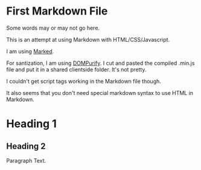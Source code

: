 # First Markdown File

Some words may or may not go here.

This is an attempt at using Markdown with HTML/CSS/Javascript.

I am using [Marked](https://github.com/markedjs/marked?tab=readme-ov-file).

For santization, I am using [DOMPurify](https://github.com/cure53/DOMPurify).  I cut and pasted the compiled .min.js file and put it in a shared clientside folder.  It's not pretty.

I couldn't get script tags working in the Markdown file though.

It also seems that you don't need special markdown syntax to use HTML in Markdown.


<h1>
Heading 1
<script type="text/javascript">
    console.log("hi from markdwon");
</script>
</h1>
<h2>
Heading 2</h2>
<p>Paragraph Text.
</p>


